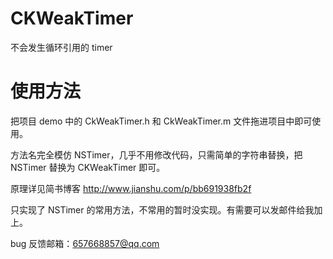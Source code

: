 # CKWeakTimer

不会发生循环引用的 timer

# 使用方法

把项目 demo 中的 CkWeakTimer.h 和 CkWeakTimer.m 文件拖进项目中即可使用。

方法名完全模仿 NSTimer，几乎不用修改代码，只需简单的字符串替换，把 NSTimer 替换为 CKWeakTimer 即可。

原理详见简书博客 http://www.jianshu.com/p/bb691938fb2f

只实现了 NSTimer 的常用方法，不常用的暂时没实现。有需要可以发邮件给我加上。

bug 反馈邮箱：657668857@qq.com 

